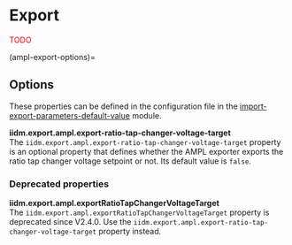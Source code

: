 # Export
<span style="color: red">TODO</span>

(ampl-export-options)=
## Options

These properties can be defined in the configuration file in the [import-export-parameters-default-value](../../user/configuration/import-export-parameters-default-value.md#import-export-parameters-default-value) module.

**iidm.export.ampl.export-ratio-tap-changer-voltage-target**  
The `iidm.export.ampl.export-ratio-tap-changer-voltage-target` property is an optional property that defines whether the AMPL exporter exports the ratio tap changer voltage setpoint or not. Its default value is `false`.

### Deprecated properties

**iidm.export.ampl.exportRatioTapChangerVoltageTarget**  
The `iidm.export.ampl.exportRatioTapChangerVoltageTarget` property is deprecated since V2.4.0. Use the `iidm.export.ampl.export-ratio-tap-changer-voltage-target` property instead.
